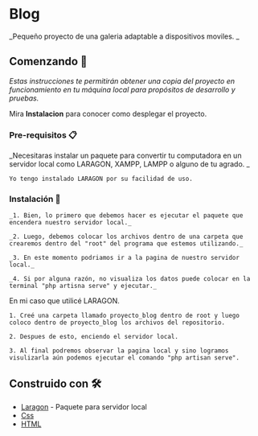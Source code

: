 # Blog

_Pequeño proyecto de una galeria adaptable a dispositivos moviles. _

## Comenzando 🚀

_Estas instrucciones te permitirán obtener una copia del proyecto en funcionamiento en tu máquina local para propósitos de desarrollo y pruebas._

Mira **Instalacion** para conocer como desplegar el proyecto.


### Pre-requisitos 📋

_Necesitaras instalar un paquete para convertir tu computadora en un servidor local como LARAGON, XAMPP, LAMPP o alguno de tu agrado. _

```
Yo tengo instalado LARAGON por su facilidad de uso.
```

### Instalación 🔧

```
_1. Bien, lo primero que debemos hacer es ejecutar el paquete que encendera nuestro servidor local._

```
```
_2. Luego, debemos colocar los archivos dentro de una carpeta que crearemos dentro del "root" del programa que estemos utilizando._

```
```
_3. En este momento podriamos ir a la pagina de nuestro servidor local._

```
```
_4. Si por alguna razón, no visualiza los datos puede colocar en la terminal "php artisna serve" y ejecutar._

```
En mi caso que utilicé LARAGON.

```
1. Creé una carpeta llamado proyecto_blog dentro de root y luego coloco dentro de proyecto_blog los archivos del repositorio.

```
```
2. Despues de esto, enciendo el servidor local.

```
```
3. Al final podremos observar la pagina local y sino logramos visulizarla aún podemos ejecutar el comando "php artisan serve".
```
## Construido con 🛠️

* [Laragon](https://laragon.org/docs/) - Paquete para servidor local
* [Css](https://developer.mozilla.org/es/docs/Web/CSS)
* [HTML](https://developer.mozilla.org/es/docs/Web/HTML)
